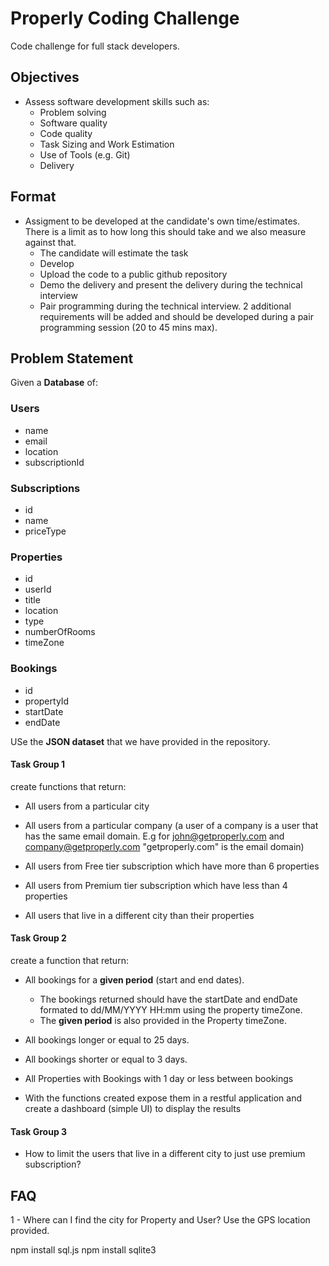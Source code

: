 # Properly Coding Challenge
Code challenge for full stack developers.

## Objectives
 - Assess software development skills such as:
    - Problem solving
    - Software quality
    - Code quality
    - Task Sizing and Work Estimation
    - Use of Tools (e.g. Git)
    - Delivery

## Format
 - Assigment to be developed at the candidate's own time/estimates. There is a limit as to how long this should take and we also measure against that.
    - The candidate will estimate the task
    - Develop
    - Upload the code to a public github repository
    - Demo the delivery and present the delivery during the technical interview
    - Pair programming during the technical interview. 2 additional requirements will be added and should be developed during a pair programming session (20 to 45 mins max).

## Problem Statement

Given a **Database** of:
### Users
 - name
 - email
 - location
 - subscriptionId

### Subscriptions
 - id
 - name
 - priceType

### Properties
 - id
 - userId
 - title
 - location
 - type
 - numberOfRooms
 - timeZone

### Bookings

 - id
 - propertyId
 - startDate
 - endDate

USe the **JSON dataset** that we have provided in the repository. 

#### Task Group 1
create functions that return:
 - All users from a particular city

 - All users from a particular company (a user of a company is a user that has the same email domain. E.g for john@getproperly.com and company@getproperly.com "getproperly.com" is the email domain)

 - All users from Free tier subscription which have more than 6 properties

 - All users from Premium tier subscription which have less than 4 properties

 - All users that live in a different city than their properties

#### Task Group 2
create a function that return:
 - All bookings for a **given period** (start and end dates).
    - The bookings returned should have the startDate and endDate formated to dd/MM/YYYY HH:mm using the property timeZone. 
    - The **given period** is also provided in the Property timeZone.

- All bookings longer or equal to 25 days.

- All bookings shorter or equal to 3 days.

- All Properties with Bookings with 1 day or less between bookings

 - With the functions created expose them in a restful application and create a dashboard (simple UI) to display the results

#### Task Group 3

 - How to limit the users that live in a different city to just use premium subscription?


## FAQ
1 -  Where can I find the city for Property and User?
Use the GPS location provided.



npm install sql.js
npm install sqlite3